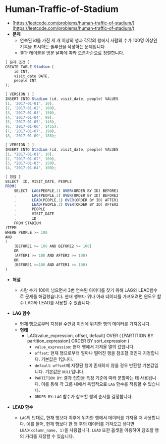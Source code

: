 # **Human-Traffic-of-Stadium**

- [https://leetcode.com/problems/human-traffic-of-stadium/](https://leetcode.com/problems/human-traffic-of-stadium/)
- **문제**
  - 연속된 id를 가진 세 개 이상의 행과 각각의 행에서 사람의 수가 100명 이상인 기록을 표시하는 솔루션을 작성하는 문제입니다.
  - 결과 테이블을 방문 날짜에 따라 오름차순으로 정렬합니다.

```jsx
[ 문제 조건 ]
CREATE TABLE Stadium (
    id INT,
    visit_date DATE,
    people INT
);

[ VERSION 1 ]
INSERT INTO Stadium (id, visit_date, people) VALUES
(1, '2017-01-01', 10),
(2, '2017-01-02', 109),
(3, '2017-01-03', 150),
(4, '2017-01-04', 99),
(5, '2017-01-05', 145),
(6, '2017-01-06', 1455),
(7, '2017-01-07', 199),
(8, '2017-01-09', 188);

[ VERSION 2 ]
INSERT INTO Stadium (id, visit_date, people) VALUES
(1, "2017-01-01", 10),
(2, "2017-01-02", 109),
(3, "2017-01-03", 150),
(4, "2017-01-04", 100);
```

```jsx
[ 정답 ]
SELECT	ID, VISIT_DATE, PEOPLE
FROM(
	SELECT	LAG(PEOPLE,1) OVER(ORDER BY ID) BEFORE1
	,		LAG(PEOPLE,2) OVER(ORDER BY ID) BEFORE2
	,		LEAD(PEOPLE,1) OVER(ORDER BY ID) AFTER1
	,		LEAD(PEOPLE,2) OVER(ORDER BY ID) AFTER2
	,		PEOPLE
	,		VISIT_DATE
	,		ID
	FROM STADIUM
)TEPM
WHERE PEOPLE >= 100
AND
(
	(BEFORE1 >= 100 AND BEFORE2 >= 100)
	OR
	(AFTER1 >= 100 AND AFTER2 >= 100)
	OR
	(BEFORE1 >=100 AND AFTER1 >= 100)
)
```

- **해설**
  - 사람 수가 100이 넘으면서 3번 연속된 아이디를 찾기 위해 LAG와 LEAD함수로 문제를 해결했습니다. 현재 행보다 위나 아래 데이터를 가져오려면 윈도우 함수 LAG와 LEAD를 사용할 수 있습니다.
- **LAG 함수**
  - 현재 행으로부터 지정된 수만큼 이전에 위치한 행의 데이터를 가져옵니다.
  - **형태**
    - LAG(value_expression, offset, default) OVER (
      [PARTITION BY partition_expression]
      ORDER BY sort_expression
      )
      - `value_expression`: 현재 행에서 가져올 열의 값입니다.
      - `offset`: 현재 행으로부터 얼마나 떨어진 행을 참조할 것인지 지정합니다. 기본값은 1입니다.
      - `default`: `offset`에 지정된 행이 존재하지 않을 경우 반환할 기본값입니다. 기본값은 `NULL`입니다.
      - `PARTITION BY`: 결과 집합을 특정 기준에 따라 분할하는 데 사용됩니다. 이를 통해 각 그룹 내에서 독립적으로 `LAG` 함수를 적용할 수 있습니다.
      - `ORDER BY`: `LAG` 함수가 참조할 행의 순서를 결정합니다.
        
- **LEAD 함수**
  - `LAG`의 반대로, 현재 행보다 이후에 위치한 행에서 데이터를 가져올 때 사용합니다. 예를 들어, 현재 행보다 한 행 후의 데이터를 가져오고 싶다면 `LEAD(column_name, 1)`을 사용합니다. `LEAD` 또한 옵셋을 이용하여 참조할 행의 거리를 지정할 수 있습니다.
